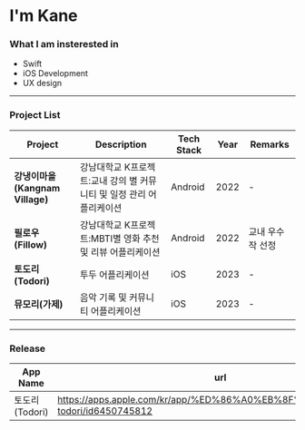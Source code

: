 # I'm Kane

### What I am insterested in
- Swift
- iOS Development
- UX design
---
### Project List
|Project|Description|Tech Stack|Year|Remarks|
|--------|----------|-------|---|------|
|**강냉이마을(Kangnam Village)**|강남대학교 K프로젝트:교내 강의 별 커뮤니티 및 일정 관리 어플리케이션|Android|2022|-|
|**필로우(Fillow)**|강남대학교 K프로젝트:MBTI별 영화 추천 및 리뷰 어플리케이션|Android|2022|교내 우수작 선정|
|**토도리(Todori)**|투두 어플리케이션|iOS|2023|-|
|**뮤모리(가제)**|음악 기록 및 커뮤니티 어플리케이션|iOS|2023|-|
---
### Release
|App Name|url|
|--------|----------|
|토도리(Todori)|https://apps.apple.com/kr/app/%ED%86%A0%EB%8F%84%EB%A6%AC-todori/id6450745812|

